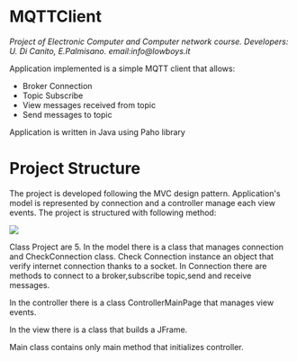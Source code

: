 # MQTTClient

_Project of Electronic Computer and Computer network course. Developers: U. Di Canito, E.Palmisano. email:info@lowboys.it_


Application implemented is a simple MQTT client that allows:

  - Broker Connection
  - Topic Subscribe
  - View messages received from topic
  - Send messages to topic

Application is written in Java using Paho library  

# Project Structure

The project is developed following the MVC design pattern.
Application's model is represented by connection and a controller manage each view events.
The project is structured with following method:

![](https://s7.postimg.org/lytyhkn2z/cattura1.png)

Class Project are 5.
In the model there is a class that manages connection and CheckConnection class.
Check Connection instance an object that verify internet connection thanks to a socket.
In Connection there are methods to connect to a broker,subscribe topic,send and receive messages.

In the controller there is a class ControllerMainPage that manages view events.

In the view there is a class that builds a JFrame.

Main class contains only main method that initializes controller.




